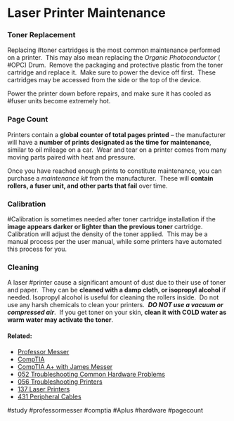 # Laser Printer Maintenance

### Toner Replacement

Replacing #toner cartridges is the most common maintenance performed on a printer.  This may also mean replacing the *Organic Photoconductor* ( #OPC) Drum.  Remove the packaging and protective plastic from the toner cartridge and replace it.  Make sure to power the device off first.  These cartridges may be accessed from the side or the top of the device.

Power the printer down before repairs, and make sure it has cooled as #fuser units become extremely hot.
### Page Count

Printers contain a **global counter of total pages printed** – the manufacturer will have a **number of prints designated as the time for maintenance**, similar to oil mileage on a car.  Wear and tear on a printer comes from many moving parts paired with heat and pressure.

Once you have reached enough prints to constitute maintenance, you can purchase a *maintenance kit* from the manufacturer.  These will **contain rollers, a fuser unit, and other parts that fail** over time.

### Calibration

#Calibration is sometimes needed after toner cartridge installation if the **image appears darker or lighter than the previous toner** cartridge. Calibration will adjust the density of the toner applied.  This may be a manual process per the user manual, while some printers have automated this process for you.

### Cleaning

A laser #printer cause a significant amount of dust due to their use of toner and paper.  They can be **cleaned with a damp cloth, or isopropyl alcohol** if needed. Isopropyl alcohol is useful for cleaning the rollers inside.  Do not use any harsh chemicals to clean your printers.  ***DO NOT use a vacuum or compressed air***.  If you get toner on your skin, **clean it with COLD water as warm water may activate the toner**.

#### Related:

- [Professor Messer](https://www.professormesser.com/free-a-plus-training/220-1101/220-1101-video/laser-printer-maintenance-220-1101/ "Professor Messer A+ Guide")
- [CompTIA](https://www.comptia.org/ "CompTIA Homepage")
- [CompTIA A+ with James Messer](CompTIA%20A+%20with%20James%20Messer.md)
- [052 Troubleshooting Common Hardware Problems](052%20Troubleshooting%20Common%20Hardware%20Problems.md)
- [056 Troubleshooting Printers](056%20Troubleshooting%20Printers.md)
- [137 Laser Printers](137%20Laser%20Printers.md)
- [431 Peripheral Cables](431%20Peripheral%20Cables.md)

#study #professormesser #comptia #Aplus #hardware #pagecount